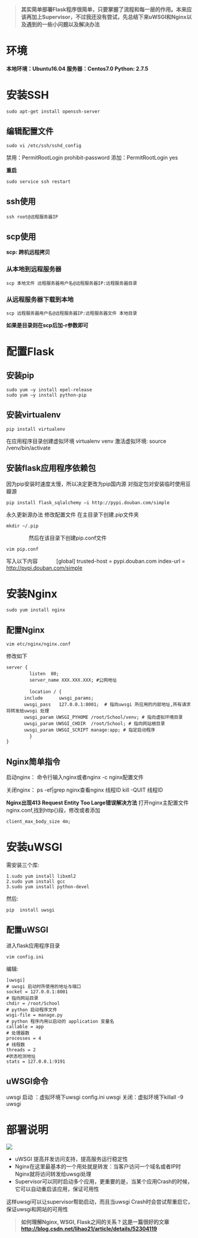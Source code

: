 
>**其实简单部署Flask程序很简单，只要掌握了流程和每一层的作用。本来应该再加上Supervisor，不过我还没有尝试，先总结下来uWSGI和Nginx以及遇到的一些小问题以及解决办法**


# 环境
 **本地环境：Ubuntu16.04
 服务器：Centos7.0
 Python: 2.7.5**
 
# 安装SSH
 
	sudo apt-get install openssh-server

## 编辑配置文件

	sudo vi /etc/ssh/sshd_config
	
禁用：PermitRootLogin prohibit-password
添加：PermitRootLogin yes
 
**重启**

	sudo service ssh restart
	
## ssh使用

	ssh root@远程服务器IP
	
## scp使用

**scp: 跨机远程拷贝**

### 从本地到远程服务器

	scp 本地文件 远程服务器用户名@远程服务器IP:远程服务器目录

### 从远程服务器下载到本地

	scp 远程服务器用户名@远程服务器IP:远程服务器文件 本地目录
	
**如果是目录则在scp后加-r参数即可**

# 配置Flask

## 安装pip
	
	sudo yum –y install epel-release
	sudo yum –y install python-pip

## 安装virtualenv

	pip install virtualenv
在应用程序目录创建虚拟环境 virtualenv venv
激活虚拟环境: source /venv/bin/activate

## 安装flask应用程序依赖包
因为pip安装时速度太慢，所以决定更改为pip国内源
对指定包对安装临时使用豆瓣源

	pip install flask_sqlalchemy –i http://pypi.douban.com/simple

永久更新源办法  修改配置文件
在主目录下创建.pip文件夹

	mkdir ~/.pip
　　　　
然后在该目录下创建pip.conf文件

	vim pip.conf

写入以下内容
　　　
	[global]
	trusted-host = pypi.douban.com
	index-url = http://pypi.douban.com/simple

# 安装Nginx

	sudo yum install nginx
	
## 配置Nginx

	vim etc/nginx/nginx.conf
	

修改如下

	server {
	 　　　　 listen  80;
	  　　　　server_name XXX.XXX.XXX; #公网地址

	　　　　  location / {
	　　　　include      uwsgi_params;
	　　　　uwsgi_pass   127.0.0.1:8001;  # 指向uwsgi 所应用的内部地址,所有请求将转发给uwsgi 处理
	　　　　uwsgi_param UWSGI_PYHOME /root/School/venv; # 指向虚拟环境目录
	　　　　uwsgi_param UWSGI_CHDIR  /root/School; # 指向网站根目录
	　　　　uwsgi_param UWSGI_SCRIPT manage:app; # 指定启动程序
	 　　　　 }
	}
	
## Nginx简单指令
 启动nginx：
 命令行输入nginx或者nginx -c nginx配置文件

关闭nginx：
ps -ef|grep nginx查看nginx 线程ID
kill -QUIT 线程ID

**Nginx出现413 Request Entity Too Large错误解决方法**
打开nginx主配置文件nginx.conf,找到http{}段，修改或者添加

	client_max_body_size 4m;

# 安装uWSGI

需安装三个库:

	1.sudo yum install libxml2
	2.sudo yum install gcc
	3.sudo yum install python-devel
然后:

	pip  install uwsgi 

## 配置uWSGI
进入flask应用程序目录 
	
	vim config.ini
	
编辑:

	[uwsgi]
	# uwsgi 启动时所使用的地址与端口
	socket = 127.0.0.1:8001 
	# 指向网站目录
	chdir = /root/School 
	# python 启动程序文件
	wsgi-file = manage.py 
	# python 程序内用以启动的 application 变量名
	callable = app 
	# 处理器数
	processes = 4
	# 线程数
	threads = 2
	#状态检测地址
	stats = 127.0.0.1:9191

## uWSGI命令

uwsgi 启动 ：虚拟环境下uwsgi config.ini
uwsgi 关闭：虚拟环境下killall -9 uwsgi


# 部署说明
![](/static/editor.md/photoupdate/2017-08-15--1111.png)

* uWSGI 提高并发访问支持，提高服务运行稳定性
* Nginx在这里最基本的一个用处就是转发：当客户访问一个域名或者IP时 Nginx就将访问转发给uwsgi处理
* Supervisor可以同时启动多个应用，更重要的是，当某个应用Crash的时候，它可以自动重启该应用，保证可用性

这样uwsgi可以让supervisor帮助启动，而且当uwsgi Crash时会尝试帮重启它，保证uwsgi和网站的可用性

>**如何理解Nginx, WSGI, Flask之间的关系 ? 这是一篇很好的文章
 http://blog.csdn.net/lihao21/article/details/52304119**